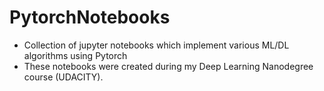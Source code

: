 # PytorchNotebooks
* Collection of jupyter notebooks which implement various ML/DL algorithms using Pytorch
* These notebooks were created during my Deep Learning Nanodegree course (UDACITY).
